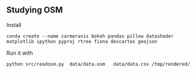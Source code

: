 ## Studying OSM
Install
```
conda create --name carmeravis bokeh pandas pillow datashader matplotlib ipython pyproj rtree fiona descartes geojson
```


Run it with
```
python src/readosm.py  data/data.osm   data/data.csv /tmp/rendered/
```
